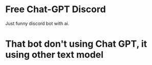 # Free Chat-GPT Discord

Just funny discord bot with ai.

# That bot don't using Chat GPT, it using other text model


